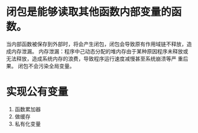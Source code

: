 # 闭包是能够读取其他函数内部变量的函数。
  当内部函数被保存到外部时，将会产生闭包，闭包会导致原有作用域链不释放，造成内存泄漏。
  内存泄漏：程序中己动态分配的堆内存由于某种原因程序未释放或无法释放，造成系统内存的浪费，导致程序运行速度减慢甚至系统崩溃等严           重后果。
  闭包不会污染全局变量。


# 实现公有变量
  1. 函数累加器
  2. 做缓存
  3. 私有化变量